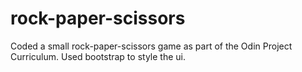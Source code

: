 # rock-paper-scissors

Coded a small rock-paper-scissors game as part of the Odin Project Curriculum. Used bootstrap to style the ui.
